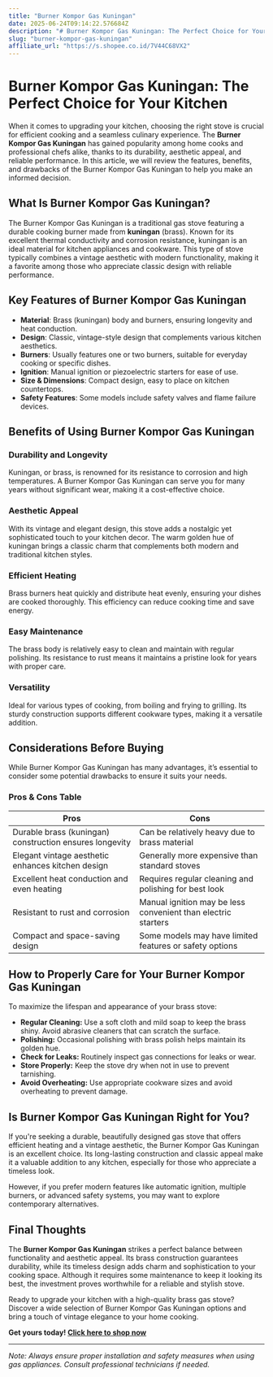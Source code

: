 ```yaml
---
title: "Burner Kompor Gas Kuningan"
date: 2025-06-24T09:14:22.576684Z
description: "# Burner Kompor Gas Kuningan: The Perfect Choice for Your Kitchen..."
slug: "burner-kompor-gas-kuningan"
affiliate_url: "https://s.shopee.co.id/7V44C68VX2"
---
```

# Burner Kompor Gas Kuningan: The Perfect Choice for Your Kitchen

When it comes to upgrading your kitchen, choosing the right stove is crucial for efficient cooking and a seamless culinary experience. The **Burner Kompor Gas Kuningan** has gained popularity among home cooks and professional chefs alike, thanks to its durability, aesthetic appeal, and reliable performance. In this article, we will review the features, benefits, and drawbacks of the Burner Kompor Gas Kuningan to help you make an informed decision.

## What Is Burner Kompor Gas Kuningan?

The Burner Kompor Gas Kuningan is a traditional gas stove featuring a durable cooking burner made from **kuningan** (brass). Known for its excellent thermal conductivity and corrosion resistance, kuningan is an ideal material for kitchen appliances and cookware. This type of stove typically combines a vintage aesthetic with modern functionality, making it a favorite among those who appreciate classic design with reliable performance.

## Key Features of Burner Kompor Gas Kuningan

- **Material**: Brass (kuningan) body and burners, ensuring longevity and heat conduction.
- **Design**: Classic, vintage-style design that complements various kitchen aesthetics.
- **Burners**: Usually features one or two burners, suitable for everyday cooking or specific dishes.
- **Ignition**: Manual ignition or piezoelectric starters for ease of use.
- **Size & Dimensions**: Compact design, easy to place on kitchen countertops.
- **Safety Features**: Some models include safety valves and flame failure devices.

## Benefits of Using Burner Kompor Gas Kuningan

### Durability and Longevity

Kuningan, or brass, is renowned for its resistance to corrosion and high temperatures. A Burner Kompor Gas Kuningan can serve you for many years without significant wear, making it a cost-effective choice.

### Aesthetic Appeal

With its vintage and elegant design, this stove adds a nostalgic yet sophisticated touch to your kitchen decor. The warm golden hue of kuningan brings a classic charm that complements both modern and traditional kitchen styles.

### Efficient Heating

Brass burners heat quickly and distribute heat evenly, ensuring your dishes are cooked thoroughly. This efficiency can reduce cooking time and save energy.

### Easy Maintenance

The brass body is relatively easy to clean and maintain with regular polishing. Its resistance to rust means it maintains a pristine look for years with proper care.

### Versatility

Ideal for various types of cooking, from boiling and frying to grilling. Its sturdy construction supports different cookware types, making it a versatile addition.

## Considerations Before Buying

While Burner Kompor Gas Kuningan has many advantages, it’s essential to consider some potential drawbacks to ensure it suits your needs.

### Pros & Cons Table

| Pros                                                      | Cons                                                       |
|------------------------------------------------------------|------------------------------------------------------------|
| Durable brass (kuningan) construction ensures longevity | Can be relatively heavy due to brass material             |
| Elegant vintage aesthetic enhances kitchen design       | Generally more expensive than standard stoves             |
| Excellent heat conduction and even heating               | Requires regular cleaning and polishing for best look   |
| Resistant to rust and corrosion                            | Manual ignition may be less convenient than electric starters |
| Compact and space-saving design                        | Some models may have limited features or safety options |

## How to Properly Care for Your Burner Kompor Gas Kuningan

To maximize the lifespan and appearance of your brass stove:

- **Regular Cleaning:** Use a soft cloth and mild soap to keep the brass shiny. Avoid abrasive cleaners that can scratch the surface.
- **Polishing:** Occasional polishing with brass polish helps maintain its golden hue.
- **Check for Leaks:** Routinely inspect gas connections for leaks or wear.
- **Store Properly:** Keep the stove dry when not in use to prevent tarnishing.
- **Avoid Overheating:** Use appropriate cookware sizes and avoid overheating to prevent damage.

## Is Burner Kompor Gas Kuningan Right for You?

If you're seeking a durable, beautifully designed gas stove that offers efficient heating and a vintage aesthetic, the Burner Kompor Gas Kuningan is an excellent choice. Its long-lasting construction and classic appeal make it a valuable addition to any kitchen, especially for those who appreciate a timeless look.

However, if you prefer modern features like automatic ignition, multiple burners, or advanced safety systems, you may want to explore contemporary alternatives.

## Final Thoughts

The **Burner Kompor Gas Kuningan** strikes a perfect balance between functionality and aesthetic appeal. Its brass construction guarantees durability, while its timeless design adds charm and sophistication to your cooking space. Although it requires some maintenance to keep it looking its best, the investment proves worthwhile for a reliable and stylish stove.

Ready to upgrade your kitchen with a high-quality brass gas stove? Discover a wide selection of Burner Kompor Gas Kuningan options and bring a touch of vintage elegance to your home cooking.

**Get yours today! [Click here to shop now](https://s.shopee.co.id/7V44C68VX2)**

---

*Note: Always ensure proper installation and safety measures when using gas appliances. Consult professional technicians if needed.*